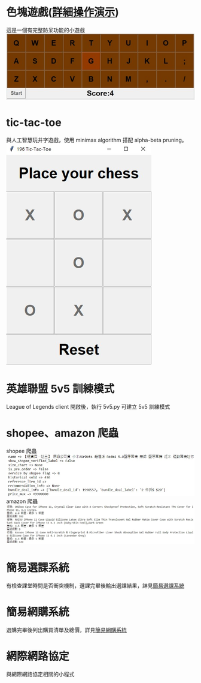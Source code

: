 # 色塊遊戲([詳細操作演示](https://drive.google.com/file/d/1UkHrZxi-vXN8hQgVGjQtQa6dRRNTTEY-/view?usp=sharing))
這是一個有完整防呆功能的小遊戲  
![遊戲過程圖片](docs/色塊遊戲.jpg)


# tic-tac-toe
與人工智慧玩井字遊戲，使用 minimax algorithm 搭配 alpha-beta pruning。  
![遊戲過程圖片](docs/tic-tac-toe.jpg)

# 英雄聯盟 5v5 訓練模式
League of Legends client 開啟後，執行 5v5.py 可建立 5v5 訓練模式

# shopee、amazon 爬蟲
shopee 爬蟲  
![shopee 爬蟲](docs/shopee.jpg)
amazon 爬蟲  
![amazon 爬蟲](docs/amazon.jpg)

# 簡易選課系統
有檢查課堂時間是否衝突機制，選課完畢後輸出選課結果，詳見[簡易選課系統](https://drive.google.com/file/d/1Phw8q_tNvmk4RwxE4TlnysdbiyE0AsnD/view?usp=sharing)

# 簡易網購系統
選購完畢後列出購買清單及總價，詳見[簡易網購系統](https://drive.google.com/file/d/13izaC6GrckvCnnkUxJd1iGg4pbSA8tM3/view?usp=sharing)

# 網際網路協定
與網際網路協定相關的小程式

